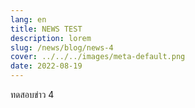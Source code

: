 ```yaml
---
lang: en
title: NEWS TEST
description: lorem
slug: /news/blog/news-4
cover: ../../../images/meta-default.png
date: 2022-08-19
---
```


ทดสอบข่าว 4
